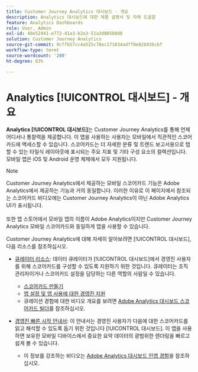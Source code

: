 ```yaml
---
title: Customer Journey Analytics 대시보드 - 개요
description: Analytics 대시보드에 대한 제품 설명서 및 자체 도움말
feature: Analytics Dashboards
role: User, Admin
exl-id: 40e52441-e772-41a3-b2e3-51a3d00580d0
solution: Customer Journey Analytics
source-git-commit: 9cffb57cc4a525c78ec171034adff0e02b936cbf
workflow-type: tm+mt
source-wordcount: '280'
ht-degree: 63%

---
```


# Analytics [!UICONTROL 대시보드] - 개요

**Analytics [!UICONTROL 대시보드]**&#x200B;는 Customer Journey Analytics를 통해 언제 어디서나 통찰력을 제공합니다. 이 앱을 사용하는 사용자는 모바일에서 직관적인 스코어카드에 액세스할 수 있습니다. 스코어카드는 더 자세한 분류 및 트렌드 보고서용으로 탭할 수 있는 타일식 레이아웃에 표시되는 주요 지표 및 기타 구성 요소의 컬렉션입니다. 모바일 앱은 iOS 및 Android 운영 체제에서 모두 지원됩니다.

>[!NOTE]
>
>Customer Journey Analytics에서 제공하는 모바일 스코어카드 기능은 Adobe Analytics에서 제공하는 기능과 거의 동일합니다. 이러한 이유로 이 페이지에서 참조되는 스코어카드 비디오에는 Customer Journey Analytics이 아닌 Adobe Analytics UI가 표시됩니다. <br/><br/>또한 앱 스토어에서 모바일 앱의 이름이 Adobe Analytics이지만 Customer Journey Analytics 모바일 스코어카드와 동일하게 앱을 사용할 수 있습니다.


Customer Journey Analytics에 대해 자세히 알아보려면 [!UICONTROL 대시보드], 다음 리소스를 참조하십시오.

* [큐레이터 리소스](/help/mobile-app/curator.md): 데이터 큐레이터가 [!UICONTROL 대시보드]에서 경영진 사용자를 위해 스코어카드를 구성할 수 있도록 지원하기 위한 것입니다. 큐레이터는 조직 관리자이거나 스코어카드 설정을 담당하는 다른 역할의 사람일 수 있습니다.

   * [스코어카드 만들기](/help/mobile-app/create-scorecard.md)
   * [앱 설정 및 앱 사용에 대한 경영진 지원](/help/mobile-app/set-up-execs.md)
   * 큐레이션 경험에 대한 비디오 개요를 보려면 [Adobe Analytics 대시보드 스코어카드 빌더](https://experienceleague.adobe.com/docs/analytics-learn/tutorials/additional-tools/analytics-dashboards/adobe-analytics-dashboards-scorecard-builder.html?lang=ko-KR)를 참조하십시오.


* [경영진 빠른 시작 안내서](/help/mobile-app/executive.md): 이 안내서는 경영진 사용자가 다음에 대한 스코어카드를 읽고 해석할 수 있도록 돕기 위한 것입니다 [!UICONTROL 대시보드]. 이 앱을 사용하면 보유한 모바일 디바이스에서 중요한 요약 데이터의 광범위한 렌더링을 빠르고 쉽게 볼 수 있습니다.

   * 이 정보를 강조하는 비디오는 [Adobe Analytics 대시보드 인앱 경험](https://experienceleague.adobe.com/docs/analytics-learn/tutorials/additional-tools/analytics-dashboards/adobe-analytics-dashboards-in-app-experience.html?lang=ko-KR)을 참조하십시오.

